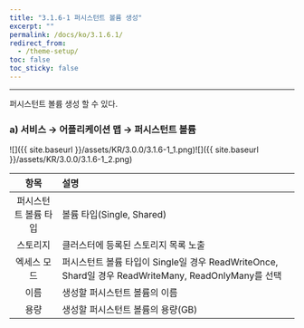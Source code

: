 ```yaml
---
title: "3.1.6-1 퍼시스턴트 볼륨 생성"
excerpt: ""
permalink: /docs/ko/3.1.6.1/
redirect_from:
  - /theme-setup/
toc: false
toc_sticky: false
---
```


---
퍼시스턴트 볼륨 생성 할 수 있다.

### a\) 서비스 → 어플리케이션 맵 → 퍼시스턴트 볼륨
![]({{ site.baseurl }}/assets/KR/3.0.0/3.1.6-1_1.png)![]({{ site.baseurl }}/assets/KR/3.0.0/3.1.6-1_2.png)

| **항목** | **설명** |
| :---: | :--- |
| 퍼시스턴트 볼륨 타입 | 볼륨 타입(Single, Shared) |
| 스토리지 | 클러스터에 등록된 스토리지 목록 노출 |
| 엑세스 모드 | 퍼시스턴트 볼륨 타입이 Single일 경우 ReadWriteOnce, Shard일 경우 ReadWriteMany, ReadOnlyMany를 선택 |
| 이름 | 생성할 퍼시스턴트 볼륨의 이름 |
| 용량 | 생성할 퍼시스턴트 볼륨의 용량(GB) |

